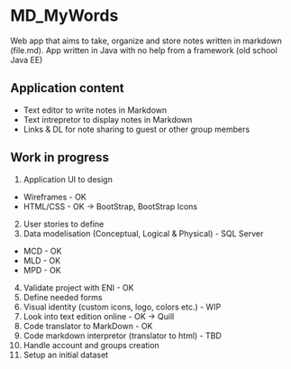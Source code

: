 # MD_MyWords
Web app that aims to take, organize and store notes written in markdown (file.md).
App written in Java with no help from a framework (old school Java EE)

## Application content
- Text editor to write notes in Markdown
- Text intrepretor to display notes in Markdown
- Links & DL for note sharing to guest or other group members

## Work in progress
1. Application UI to design
 - Wireframes - OK
 - HTML/CSS - OK -> BootStrap, BootStrap Icons
2. User stories to define
3. Data modelisation (Conceptual, Logical & Physical) - SQL Server
 - MCD - OK
 - MLD - OK
 - MPD - OK
4. Validate project with ENI - OK
5. Define needed forms
6. Visual identity (custom icons, logo, colors etc.) - WIP
7. Look into text edition online - OK -> Quill
8. Code translator to MarkDown - OK 
9. Code markdown interpretor (translator to html) - TBD
10. Handle account and groups creation
11. Setup an initial dataset
